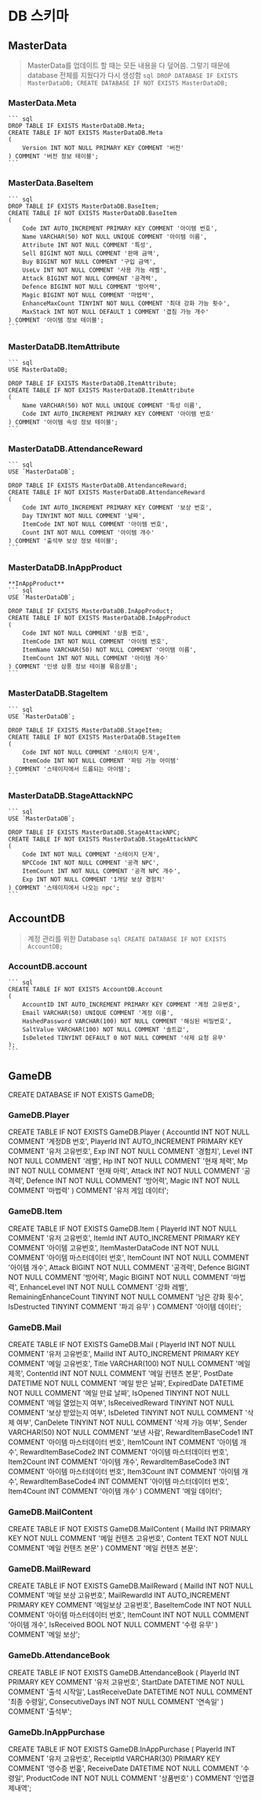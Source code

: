 ﻿# DB 스키마

## MasterData
> MasterData를 업데이트 할 때는 모든 내용을 다 덮어씀. 그렇기 때문에 database 전체를 지웠다가 다시 생성함
    ``` sql
    DROP DATABASE IF EXISTS MasterDataDB;
    CREATE DATABASE IF NOT EXISTS MasterDataDB;
    ```

### MasterData.Meta
    ``` sql
    DROP TABLE IF EXISTS MasterDataDB.Meta;
    CREATE TABLE IF NOT EXISTS MasterDataDB.Meta
    (
        Version INT NOT NULL PRIMARY KEY COMMENT '버전'
    ) COMMENT '버전 정보 테이블';
    ```

### MasterData.BaseItem
    ``` sql
    DROP TABLE IF EXISTS MasterDataDB.BaseItem;
    CREATE TABLE IF NOT EXISTS MasterDataDB.BaseItem
    (
        Code INT AUTO_INCREMENT PRIMARY KEY COMMENT '아이템 번호',
        Name VARCHAR(50) NOT NULL UNIQUE COMMENT '아이템 이름',
        Attribute INT NOT NULL COMMENT '특성',
        Sell BIGINT NOT NULL COMMENT '판매 금액',
        Buy BIGINT NOT NULL COMMENT '구입 금액',
        UseLv INT NOT NULL COMMENT '사용 가능 레벨',
        Attack BIGINT NOT NULL COMMENT '공격력',
        Defence BIGINT NOT NULL COMMENT '방어력',
        Magic BIGINT NOT NULL COMMENT '마법력',
        EnhanceMaxCount TINYINT NOT NULL COMMENT '최대 강화 가능 횟수',
        MaxStack INT NOT NULL DEFAULT 1 COMMENT '겹침 가능 개수'
    ) COMMENT '아이템 정보 테이블';
    ```

### MasterDataDB.ItemAttribute
    ``` sql
    USE MasterDataDB;

    DROP TABLE IF EXISTS MasterDataDB.ItemAttribute;
    CREATE TABLE IF NOT EXISTS MasterDataDB.ItemAttribute
    (
        Name VARCHAR(50) NOT NULL UNIQUE COMMENT '특성 이름',
        Code INT AUTO_INCREMENT PRIMARY KEY COMMENT '아이템 번호'
    ) COMMENT '아이템 속성 정보 테이블';
    ```

### MasterDataDB.AttendanceReward
    ``` sql
    USE `MasterDataDB`;

    DROP TABLE IF EXISTS MasterDataDB.AttendanceReward;
    CREATE TABLE IF NOT EXISTS MasterDataDB.AttendanceReward
    (
        Code INT AUTO_INCREMENT PRIMARY KEY COMMENT '보상 번호',
        Day TINYINT NOT NULL COMMENT '날짜',
        ItemCode INT NOT NULL COMMENT '아이템 번호',
        Count INT NOT NULL COMMENT '아이템 개수'
    ) COMMENT '출석부 보상 정보 테이블';
    ```

### MasterDataDB.InAppProduct
    **InAppProduct**
    ``` sql
    USE `MasterDataDB`;

    DROP TABLE IF EXISTS MasterDataDB.InAppProduct;
    CREATE TABLE IF NOT EXISTS MasterDataDB.InAppProduct
    (
        Code INT NOT NULL COMMENT '상품 번호',
        ItemCode INT NOT NULL COMMENT '아이템 번호',
        ItemName VARCHAR(50) NOT NULL COMMENT '아이템 이름',
        ItemCount INT NOT NULL COMMENT '아이템 개수'
    ) COMMENT '인생 삼풍 정보 테이블 묶음상품';
    ```

### MasterDataDB.StageItem
    ``` sql
    USE `MasterDataDB`;

    DROP TABLE IF EXISTS MasterDataDB.StageItem;
    CREATE TABLE IF NOT EXISTS MasterDataDB.StageItem
    (
        Code INT NOT NULL COMMENT '스테이지 단계',
        ItemCode INT NOT NULL COMMENT '파밍 가능 아이템'
    ) COMMENT '스테이지에서 드롭되는 아이템';
    ```

### MasterDataDB.StageAttackNPC
    ``` sql
    USE `MasterDataDB`;

    DROP TABLE IF EXISTS MasterDataDB.StageAttackNPC;
    CREATE TABLE IF NOT EXISTS MasterDataDB.StageAttackNPC
    (
        Code INT NOT NULL COMMENT '스테이지 단계',
        NPCCode INT NOT NULL COMMENT '공격 NPC',
        ItemCount INT NOT NULL COMMENT '공격 NPC 개수',
        Exp INT NOT NULL COMMENT '1개당 보상 경험치'
    ) COMMENT '스테이지에서 나오는 npc';
    ```


## AccountDB
> 계정 관리를 위한 Database
    ``` sql
    CREATE DATABASE IF NOT EXISTS AccountDB;
    ```

### AccountDB.account
    ``` sql
    CREATE TABLE IF NOT EXISTS AccountDB.Account
    (
        AccountID INT AUTO_INCREMENT PRIMARY KEY COMMENT '계정 고유번호',
        Email VARCHAR(50) UNIQUE COMMENT '계정 이름',
        HashedPassword VARCHAR(100) NOT NULL COMMENT '해싱된 비밀번호',
        SaltValue VARCHAR(100) NOT NULL COMMENT '솔트값',
        IsDeleted TINYINT DEFAULT 0 NOT NULL COMMENT '삭제 요청 유무'
    );
    ```

## GameDB

CREATE DATABASE IF NOT EXISTS GameDB;

### GameDB.Player
CREATE TABLE IF NOT EXISTS GameDB.Player
(
    AccountId INT NOT NULL COMMENT '계정DB 번호',
    PlayerId INT AUTO_INCREMENT PRIMARY KEY COMMENT '유저 고유번호',
    Exp INT NOT NULL COMMENT  '경험치',
    Level INT NOT NULL COMMENT  '레벨',
    Hp INT NOT NULL COMMENT '현재 체력',
    Mp INT NOT NULL COMMENT '현재 마력',
    Attack INT NOT NULL COMMENT '공격력',
    Defence INT NOT NULL COMMENT '방어력',
    Magic INT NOT NULL COMMENT '마법력'
) COMMENT '유저 게임 데이터';

### GameDB.Item
CREATE TABLE IF NOT EXISTS GameDB.Item
(
    PlayerId INT NOT NULL COMMENT '유저 고유번호',
    ItemId INT AUTO_INCREMENT PRIMARY KEY COMMENT '아이템 고유번호',
    ItemMasterDataCode INT NOT NULL COMMENT '아이템 마스터데이터 번호',
    ItemCount INT NOT NULL COMMENT '아이템 개수',
    Attack BIGINT NOT NULL COMMENT '공격력',
    Defence BIGINT NOT NULL COMMENT '방어력',
    Magic BIGINT NOT NULL COMMENT '마법력',
    EnhanceLevel INT NOT NULL COMMENT '강화 레벨',
    RemainingEnhanceCount TINYINT NOT NULL COMMENT '남은 강화 횟수',
    IsDestructed TINYINT COMMENT '파괴 유무'
) COMMENT '아이템 데이터';

### GameDB.Mail
CREATE TABLE IF NOT EXISTS GameDB.Mail
(
    PlayerId INT NOT NULL COMMENT '유저 고유번호',
    MailId INT AUTO_INCREMENT PRIMARY KEY COMMENT '메일 고유번호',
    Title VARCHAR(100) NOT NULL COMMENT '메일 제목',
    ContentId INT NOT NULL COMMENT '메일 컨텐츠 본문',
    PostDate DATETIME NOT NULL COMMENT '메일 받은 날짜',
    ExpiredDate DATETIME NOT NULL COMMENT '메일 만료 날짜',
    IsOpened TINYINT NOT NULL COMMENT '메일 열었는지 여부',
    IsReceivedReward TINYINT NOT NULL COMMENT '보상 받았는지 여부',
    IsDeleted TINYINT NOT NULL COMMENT '삭제 여부',
    CanDelete TINYINT NOT NULL COMMENT '삭제 가능 여부',
    Sender VARCHAR(50) NOT NULL COMMENT '보낸 사람',
    RewardItemBaseCode1 INT COMMENT '아이템 마스터데이터 번호',
    Item1Count INT COMMENT '아이템 개수',
    RewardItemBaseCode2 INT COMMENT '아이템 마스터데이터 번호',
    Item2Count INT COMMENT '아이템 개수',
    RewardItemBaseCode3 INT COMMENT '아이템 마스터데이터 번호',
    Item3Count INT COMMENT '아이템 개수',
    RewardItemBaseCode4 INT COMMENT '아이템 마스터데이터 번호',
    Item4Count INT COMMENT '아이템 개수'
) COMMENT '메일 데이터';

### GameDB.MailContent
CREATE TABLE IF NOT EXISTS GameDB.MailContent
(
    MailId INT PRIMARY KEY NOT NULL COMMENT '메일 컨텐츠 고유번호',
    Content TEXT NOT NULL COMMENT '메일 컨텐츠 본문'
) COMMENT '메일 컨텐츠 본문';

### GameDB.MailReward
CREATE TABLE IF NOT EXISTS GameDB.MailReward
(
    MailId INT NOT NULL COMMENT '메일 보상 고유번호',
    MailRewardId INT AUTO_INCREMENT PRIMARY KEY COMMENT '메일보상 고유번호',
    BaseItemCode INT NOT NULL COMMENT '아이템 마스터데이터 번호',
    ItemCount INT NOT NULL COMMENT '아이템 개수',
    IsReceived BOOL NOT NULL COMMENT '수령 유무'
) COMMENT '메일 보상';

### GameDb.AttendanceBook
CREATE TABLE IF NOT EXISTS GameDB.AttendanceBook
(
    PlayerId INT PRIMARY KEY COMMENT '유저 고유번호',
    StartDate DATETIME NOT NULL COMMENT '출석 시작일',
    LastReceiveDate DATETIME NOT NULL COMMENT '최종 수령일',
    ConsecutiveDays INT NOT NULL COMMENT '연속일'
) COMMENT '출석부';

### GameDb.InAppPurchase
CREATE TABLE IF NOT EXISTS GameDB.InAppPurchase
(
    PlayerId INT COMMENT '유저 고유번호',
    ReceiptId VARCHAR(30) PRIMARY KEY COMMENT '영수증 번홒',
    ReceiveDate DATETIME NOT NULL COMMENT '수령일',
    ProductCode INT NOT NULL COMMENT '상품번호'
) COMMENT '인앱결제내역';